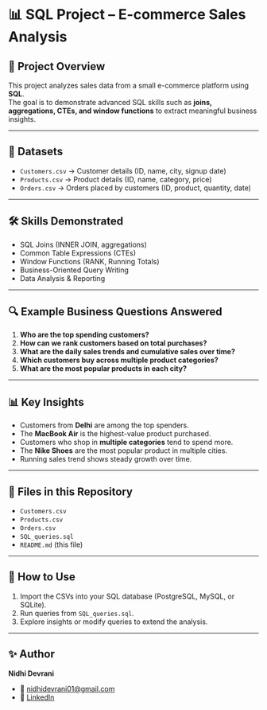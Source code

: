 # 📊 SQL Project – E-commerce Sales Analysis

## 📌 Project Overview
This project analyzes sales data from a small e-commerce platform using **SQL**.  
The goal is to demonstrate advanced SQL skills such as **joins, aggregations, CTEs, and window functions** to extract meaningful business insights.

---

## 📂 Datasets
- `Customers.csv` → Customer details (ID, name, city, signup date)
- `Products.csv` → Product details (ID, name, category, price)
- `Orders.csv` → Orders placed by customers (ID, product, quantity, date)

---

## 🛠️ Skills Demonstrated
- SQL Joins (INNER JOIN, aggregations)
- Common Table Expressions (CTEs)
- Window Functions (RANK, Running Totals)
- Business-Oriented Query Writing
- Data Analysis & Reporting

---

## 🔍 Example Business Questions Answered
1. **Who are the top spending customers?**
2. **How can we rank customers based on total purchases?**
3. **What are the daily sales trends and cumulative sales over time?**
4. **Which customers buy across multiple product categories?**
5. **What are the most popular products in each city?**

---

## 📊 Key Insights
- Customers from **Delhi** are among the top spenders.  
- The **MacBook Air** is the highest-value product purchased.  
- Customers who shop in **multiple categories** tend to spend more.  
- The **Nike Shoes** are the most popular product in multiple cities.  
- Running sales trend shows steady growth over time.

---

## 📁 Files in this Repository
- `Customers.csv`
- `Products.csv`
- `Orders.csv`
- `SQL_queries.sql`
- `README.md` (this file)

---

## 🚀 How to Use
1. Import the CSVs into your SQL database (PostgreSQL, MySQL, or SQLite).  
2. Run queries from `SQL_queries.sql`.  
3. Explore insights or modify queries to extend the analysis.

---

## ✨ Author
**Nidhi Devrani**  
- 📧 nidhidevrani01@gmail.com  
- 🔗 [LinkedIn](https://www.linkedin.com/in/nidhi-devrani-b79159349)  
